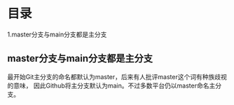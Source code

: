 # 目录
1.master分支与main分支都是主分支

## master分支与main分支都是主分支

最开始Git主分支的命名都默认为master，后来有人批评master这个词有种族歧视的意味，
因此Github将主分支默认为main。不过多数平台仍以master命名主分支。
